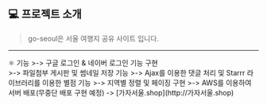 <h2>💻 프로젝트 소개</h2>

>go-seoul은 서울 여행지 공유 사이트 입니다.<br>

<hr>
⚛️ 기능
>-> 구글 로그인 & 네이버 로그인 기능 구현<br>
>-> 파일첨부 게시판 및 썸네일 저장 기능
>-> Ajax를 이용한 댓글 처리 및 Starrr 라이브러리를 이용한 별점 기능
>-> 지역별 정렬 및 페이징 구현
>-> AWS를 이용하여 서버 배포(무중단 배포 구현 예정) -> [가자서울.shop](http://가자서울.shop)

